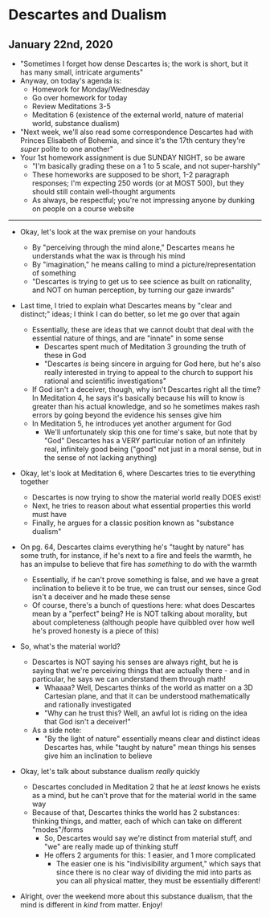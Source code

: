 # Descartes and Dualism

## January 22nd, 2020

- "Sometimes I forget how dense Descartes is; the work is short, but it has many small, intricate arguments"
- Anyway, on today's agenda is:
    - Homework for Monday/Wednesday
    - Go over homework for today
    - Review Meditations 3-5
    - Meditation 6 (existence of the external world, nature of material world, substance dualism)
- "Next week, we'll also read some correspondence Descartes had with Princes Elisabeth of Bohemia, and since it's the 17th century they're *super* polite to one another"
- Your 1st homework assignment is due SUNDAY NIGHT, so be aware
    - "I'm basically grading these on a 1 to 5 scale, and not super-harshly"
    - These homeworks are supposed to be short, 1-2 paragraph responses; I'm expecting 250 words (or at MOST 500), but they should still contain well-thought arguments
    - As always, be respectful; you're not impressing anyone by dunking on people on a course website
--------------------------------------------------------------------------------

- Okay, let's look at the wax premise on your handouts
    - By "perceiving through the mind alone," Descartes means he understands what the wax is through his mind
    - By "imagination," he means calling to mind a picture/representation of something
    - "Descartes is trying to get us to see science as built on rationality, and NOT on human perception, by turning our gaze inwards"

- Last time, I tried to explain what Descartes means by "clear and distinct;" ideas; I think I can do better, so let me go over that again
    - Essentially, these are ideas that we cannot doubt that deal with the essential nature of things, and are "innate" in some sense
        - Descartes spent much of Meditation 3 grounding the truth of these in God
        - "Descartes *is* being sincere in arguing for God here, but he's also really interested in trying to appeal to the church to support his rational and scientific investigations"
    - If God isn't a deceiver, though, why isn't Descartes right all the time? In Meditation 4, he says it's basically because his will to know is greater than his actual knowledge, and so he sometimes makes rash errors by going beyond the evidence his senses give him
    - In Meditation 5, he introduces yet another argument for God
        - We'll unfortunately skip this one for time's sake, but note that by "God" Descartes has a VERY particular notion of an infinitely real, infinitely good being ("good" not just in a moral sense, but in the sense of not lacking anything)

- Okay, let's look at Meditation 6, where Descartes tries to tie everything together
    - Descartes is now trying to show the material world really DOES exist!
    - Next, he tries to reason about what essential properties this world must have
    - Finally, he argues for a classic position known as "substance dualism"

- On pg. 64, Descartes claims everything he's "taught by nature" has some truth, for instance, if he's next to a fire and feels the warmth, he has an impulse to believe that fire has *something* to do with the warmth
    - Essentially, if he can't prove something is false, and we have a great inclination to believe it to be true, we can trust our senses, since God isn't a deceiver and he made these sense
    - Of course, there's a bunch of questions here: what does Descartes mean by a "perfect" being? He is NOT talking about morality, but about completeness (although people have quibbled over how well he's proved honesty is a piece of this)

- So, what's the material world?
    - Descartes is NOT saying his senses are always right, but he is saying that we're perceiving things that are actually there - and in particular, he says we can understand them through math!
        - Whaaaa? Well, Descartes thinks of the world as matter on a 3D Cartesian plane, and that it can be understood mathematically and rationally investigated
        - "Why can he trust this? Well, an awful lot is riding on the idea that God isn't a deceiver!"
    - As a side note:
        - "By the light of nature" essentially means clear and distinct ideas Descartes has, while "taught by nature" mean things his senses give him an inclination to believe

- Okay, let's talk about substance dualism *really* quickly
    - Descartes concluded in Meditation 2 that he at *least* knows he exists as a mind, but he can't prove that for the material world in the same way
    - Because of that, Descartes thinks the world has 2 substances: thinking things, and matter, each of which can take on different "modes"/forms
        - So, Descartes would say we're distinct from material stuff, and "we" are really made up of thinking stuff
        - He offers 2 arguments for this: 1 easier, and 1 more complicated
            - The easier one is his "indivisibility argument," which says that since there is no clear way of dividing the mid into parts as you can all physical matter, they must be essentially different!

- Alright, over the weekend more about this substance dualism, that the mind is different in *kind* from matter. Enjoy!
